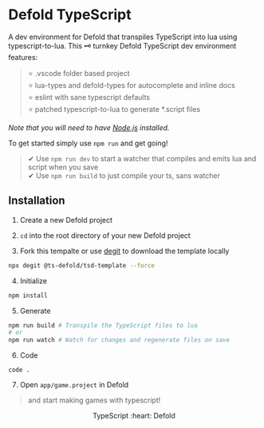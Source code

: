 # Defold TypeScript
A dev environment for Defold that transpiles TypeScript into lua using typescript-to-lua.
This 🗝 turnkey Defold TypeScript dev environment features:
> ⭐ .vscode folder based project  
> ⭐ lua-types and defold-types for autocomplete and inline docs  
> ⭐ eslint with sane typescript defaults  
> ⭐ patched typescript-to-lua to generate *.script files

*Note that you will need to have [Node.js](https://nodejs.org) installed.*

To get started simply use `npm run` and get going!
> ✔ Use `npm run dev` to start a watcher that compiles and emits lua and script when you save  
> ✔ Use `npm run build` to just compile your ts, sans watcher  

## Installation

1. Create a new Defold project

2. `cd` into the root directory of your new Defold project

3. Fork this tempalte or use [degit](https://www.npmjs.com/package/degit) to download the template locally

```bash
npx degit @ts-defold/tsd-template --force
```

4. Initialize
```bash
npm install
```

5. Generate
```bash
npm run build # Transpile the TypeScript files to lua
# or
npm run watch # Watch for changes and regenerate files on save
```

6. Code
```
code .
```

7. Open `app/game.project` in Defold
> and start making games with typescript!

<p align="center" class="h4">
  TypeScript :heart: Defold
</p>
